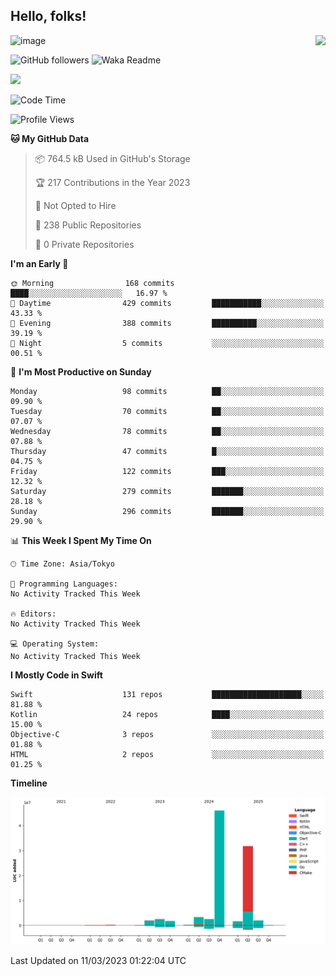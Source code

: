 ## Hello, folks! 

<p>
<img align="right" src="https://media.giphy.com/media/26ufdb3cYKwbRtYVW/giphy.gif" style="max-width:100%;" height="150px">

![image](https://user-images.githubusercontent.com/47273077/224462864-3afdd944-88a2-4661-8538-798daa0ad198.png)

 
![GitHub followers](https://img.shields.io/github/followers/YamamotoDesu?label=Follow&style=social)
![Waka Readme](https://github.com/YamamotoDesu/YamamotoDesu/workflows/Waka%20Readme/badge.svg)

![](https://github-profile-summary-cards.vercel.app/api/cards/profile-details?username=YamamotoDesu&theme=vue)

<!--START_SECTION:waka-->
![Code Time](http://img.shields.io/badge/Code%20Time-207%20hrs%2025%20mins-blue)

![Profile Views](http://img.shields.io/badge/Profile%20Views-2-blue)

**🐱 My GitHub Data** 

> 📦 764.5 kB Used in GitHub's Storage 
 > 
> 🏆 217 Contributions in the Year 2023
 > 
> 🚫 Not Opted to Hire
 > 
> 📜 238 Public Repositories 
 > 
> 🔑 0 Private Repositories 
 > 
**I'm an Early 🐤** 

```text
🌞 Morning                168 commits         ████░░░░░░░░░░░░░░░░░░░░░   16.97 % 
🌆 Daytime                429 commits         ███████████░░░░░░░░░░░░░░   43.33 % 
🌃 Evening                388 commits         ██████████░░░░░░░░░░░░░░░   39.19 % 
🌙 Night                  5 commits           ░░░░░░░░░░░░░░░░░░░░░░░░░   00.51 % 
```
📅 **I'm Most Productive on Sunday** 

```text
Monday                   98 commits          ██░░░░░░░░░░░░░░░░░░░░░░░   09.90 % 
Tuesday                  70 commits          ██░░░░░░░░░░░░░░░░░░░░░░░   07.07 % 
Wednesday                78 commits          ██░░░░░░░░░░░░░░░░░░░░░░░   07.88 % 
Thursday                 47 commits          █░░░░░░░░░░░░░░░░░░░░░░░░   04.75 % 
Friday                   122 commits         ███░░░░░░░░░░░░░░░░░░░░░░   12.32 % 
Saturday                 279 commits         ███████░░░░░░░░░░░░░░░░░░   28.18 % 
Sunday                   296 commits         ███████░░░░░░░░░░░░░░░░░░   29.90 % 
```


📊 **This Week I Spent My Time On** 

```text
🕑︎ Time Zone: Asia/Tokyo

💬 Programming Languages: 
No Activity Tracked This Week

🔥 Editors: 
No Activity Tracked This Week

💻 Operating System: 
No Activity Tracked This Week
```

**I Mostly Code in Swift** 

```text
Swift                    131 repos           ████████████████████░░░░░   81.88 % 
Kotlin                   24 repos            ████░░░░░░░░░░░░░░░░░░░░░   15.00 % 
Objective-C              3 repos             ░░░░░░░░░░░░░░░░░░░░░░░░░   01.88 % 
HTML                     2 repos             ░░░░░░░░░░░░░░░░░░░░░░░░░   01.25 % 
```



**Timeline**

![Lines of Code chart](https://raw.githubusercontent.com/YamamotoDesu/YamamotoDesu/main/assets/bar_graph.png)


 Last Updated on 11/03/2023 01:22:04 UTC
<!--END_SECTION:waka-->


